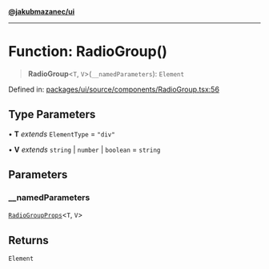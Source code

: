 [**@jakubmazanec/ui**](../README.md)

---

# Function: RadioGroup()

> **RadioGroup**\<`T`, `V`\>(`__namedParameters`): `Element`

Defined in:
[packages/ui/source/components/RadioGroup.tsx:56](https://github.com/jakubmazanec/tools/blob/76a9140b954a789a6120dd2126b179ec0180d7e9/packages/ui/source/components/RadioGroup.tsx#L56)

## Type Parameters

• **T** _extends_ `ElementType` = `"div"`

• **V** _extends_ `string` \| `number` \| `boolean` = `string`

## Parameters

### \_\_namedParameters

[`RadioGroupProps`](../type-aliases/RadioGroupProps.md)\<`T`, `V`\>

## Returns

`Element`
